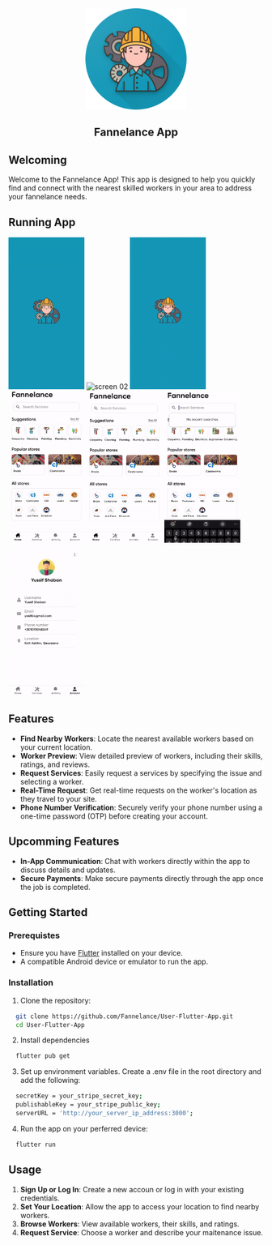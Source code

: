 <section id="fannelance-app" align="center">
  <img src="assets/icons/fannelance-logo.png" width=200 height=200>
  <h1>Fannelance App</h1>
</section>

## Welcoming

Welcome to the Fannelance App! This app is designed to help you quickly find and connect with the nearest skilled workers in your area to address your fannelance needs.

## Running App

<section id="screens">
  <img src="screens/screen01.gif" alt="screen 01" width=150 height="300"/>
  <img src="screens/screen02.gif" alt="screen 02" width=150 height="300"/>
  <img src="screens/screen03.gif" alt="screen 03" width=150 height="300"/>
  <img src="screens/screen04.gif" alt="screen 04" width=150 height="300"/>
  <img src="screens/screen05.gif" alt="screen 05" width=150 height="300"/>
  <img src="screens/screen06.gif" alt="screen 06" width=150 height="300"/>
  <img src="screens/screen07.gif" alt="screen 07" width=150 height="300"/>
</section>

## Features

- **Find Nearby Workers**: Locate the nearest available workers based on your current location.
- **Worker Preview**: View detailed preview of workers, including their skills, ratings, and reviews.
- **Request Services**: Easily request a services by specifying the issue and selecting a worker.
- **Real-Time Request**: Get real-time requests on the worker's location as they travel to your site.
- **Phone Number Verification**: Securely verify your phone number using a one-time password (OTP) before creating your account.

## Upcomming Features

- **In-App Communication**: Chat with workers directly within the app to discuss details and updates.
- **Secure Payments**: Make secure payments directly through the app once the job is completed.

## Getting Started

### Prerequistes

- Ensure you have [Flutter]("https://docs.flutter.dev/get-started/install") installed on your device.
- A compatible Android device or emulator to run the app.

### Installation

1. Clone the repository:

```bash
  git clone https://github.com/Fannelance/User-Flutter-App.git
  cd User-Flutter-App
```

2. Install dependencies

```bash
  flutter pub get
```

3. Set up environment variables. Create a .env file in the root directory and add the following:

```bash
  secretKey = your_stripe_secret_key;
  publishableKey = your_stripe_public_key;
  serverURL = 'http://your_server_ip_address:3000';
```

4. Run the app on your perferred device:

```bash
  flutter run
```

## Usage

1. **Sign Up or Log In**: Create a new accoun or log in with your existing credentials.
2. **Set Your Location**: Allow the app to access your location to find nearby workers.
3. **Browse Workers**: View available workers, their skills, and ratings.
4. **Request Service**: Choose a worker and describe your maitenance issue.
